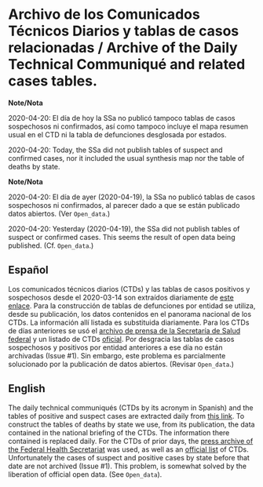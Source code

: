 # Archivo de los Comunicados Técnicos Diarios y tablas de casos relacionadas / Archive of the Daily Technical Communiqué and related cases tables.

**Note/Nota**

2020-04-20: El día de hoy la SSa no publicó tampoco tablas de casos sospechosos ni confirmados, así como tampoco incluye el mapa resumen usual en el CTD ni la tabla de defunciones desglosada por estados.

2020-04-20: Today, the SSa did not publish tables of suspect and confirmed cases, nor it included the usual synthesis map nor the table of deaths by state.

**Note/Nota**

2020-04-20: El día de ayer (2020-04-19), la SSa no publicó tablas de casos sospechosos ni confirmados, al parecer dado a que se están publicado datos abiertos. (Ver `Open_data`.)

2020-04-20: Yesterday (2020-04-19), the SSa did not publish tables of suspect or confirmed cases. This seems the result of open data being published. (Cf. `Open_data`.)

## Español

Los comunicados técnicos diarios (CTDs) y las tablas de casos positivos y sospechosos desde el 2020-03-14 son extraídos diariamente de [este enlace](https://www.gob.mx/salud/documentos/coronavirus-covid-19-comunicado-tecnico-diario-238449).
Para la construcción de tablas de defunciones por entidad se utiliza, desde su publicación, los datos contenidos en el panorama nacional de los CTDs.
La información allí listada es substituida diariamente.
Para los CTDs de días anteriores se usó el [archivo de prensa de la Secretaría de Salud federal](https://www.gob.mx/salud/es/archivo/prensa) y un listado de CTDs [oficial](https://www.gob.mx/salud/documentos/informacion-internacional-y-nacional-sobre-nuevo-coronavirus-2019-ncov).
Por desgracia las tablas de casos sospechosos y positivos por entidad anteriores a ese día no están archivadas (Issue #1).
Sin embargo, este problema es parcialmente solucionado por la publicación de datos abiertos. (Revisar `Open_data`.)

## English

The daily technical communiqués (CTDs by its acronym in Spanish) and the tables of positive and suspect cases are extracted daily from [this link](https://www.gob.mx/salud/documentos/coronavirus-covid-19-comunicado-tecnico-diario-238449).
To construct the tables of deaths by state we use, from its publication, the data contained in the national briefing of the CTDs.
The information there contained is replaced daily.
For the CTDs of prior days, the [press archive of the Federal Health Secretariat](ttps://www.gob.mx/salud/es/archivo/prensa) was used, as well as an [official list](https://www.gob.mx/salud/documentos/informacion-internacional-y-nacional-sobre-nuevo-coronavirus-2019-ncov) of CTDs.
Unfortunately the cases of suspect and positive cases by state before that date are not archived (Issue #1).
This problem, is somewhat solved by the liberation of official open data. (See `Open_data`).
